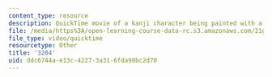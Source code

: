 ```yaml
---
content_type: resource
description: QuickTime movie of a kanji character being painted with a brush.
file: /media/https%3A/open-learning-course-data-rc.s3.amazonaws.com/21g-504-japanese-iv-spring-2009/ddc6744ae13c42273a316fda98bc2d70_3204.mov
file_type: video/quicktime
resourcetype: Other
title: '3204'
uid: ddc6744a-e13c-4227-3a31-6fda98bc2d70
---
```

